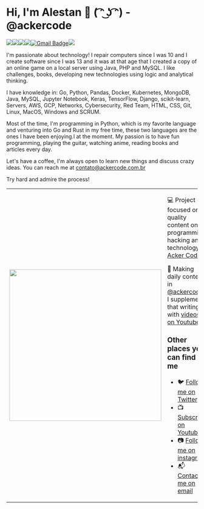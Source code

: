 # Hi, I'm Alestan 👋 ( ͡ᵔ ͜ʖ ͡ᵔ) - @ackercode

<a href="https://www.linkedin.com/in/alestan-alves/"><img src="https://img.shields.io/badge/linkedin-%230077B5.svg?&style=for-the-badge&logo=linkedin&logoColor=white"/></a><a href="https://www.instagram.com/alestan/"><img src="https://img.shields.io/badge/instagram-%23E4405F.svg?&style=for-the-badge&logo=instagram&logoColor=white"/></a><a href="https://medium.com/@alestan"><img src="https://img.shields.io/badge/medium-%2312100E.svg?&style=for-the-badge&logo=medium&logoColor=white"/></a><img src="https://img.shields.io/github/followers/alestanalves?logo=github&style=for-the-badge"/>[![Gmail Badge](https://img.shields.io/badge/send%20me%20a%20email-silver?style=for-the-badge&logo=gmail&link=mailto:contato@ackercode.com.br)](mailto:alestanalves@gmail.com)<img src="https://img.shields.io/youtube/channel/subscribers/UCERK-uaylaDOhEDn5eBGENA?logo=youtube&style=for-the-badge"/>


I'm passionate about technology! I repair computers since I was 10 and I create software since I was 13 and it was at that age that I created a copy of an online game on a local server using Java, PHP and MySQL. I like challenges, books, developing new technologies using logic and analytical thinking.

I have knowledge in: Go, Python, Pandas, Docker, Kubernetes, MongoDB, Java, MySQL, Jupyter Notebook, Keras, TensorFlow, Django, scikit-learn, Servers, AWS, GCP, Networks, Cybersecurity, Red Team, HTML, CSS, Git, Linux, MacOS, Windows and SCRUM.

Most of the time, I'm programming in Python, which is my favorite language and venturing into Go and Rust in my free time, these two languages are the ones I have been enjoying.l at the moment. My passion is to have fun programming, playing the guitar, watching anime, reading books and articles every day. 

Let's have a coffee, I'm always open to learn new things and discuss crazy ideas. You can reach me at contato@ackercode.com.br

Try hard and admire the process!

<table border="0" cellspacing="0" cellpadding="0">
  <tr>
    <td style="border: 0";>
      <img width="400" src="https://user-images.githubusercontent.com/48387196/132961438-3b45862d-6d6a-48ef-8ff2-c4b130e16b15.png" />
    </td>
    <td style="border: 0";>
      <p>
        💻 Project focused on quality content on programming, hacking and technology <a href="https://instagram.com/ackercode">Acker Code<a/>.
      </p>
      <p>
        🌙 Making daily content in <a href="https://instagram.com/ackercode">@ackercode</a>, I supplement that writing with <a href="https://www.youtube.com/channel/UCERK-uaylaDOhEDn5eBGENA?sub_confirmation=1">videos on Youtube</a>.
      </p>
      <h3>Other places you can find me</h3>
      <ul>
        <li>
          🐦 <a href="https://twitter.com/acker_code">Follow me on Twitter</a>
        </li>
        <li>
          📺 <a href="https://www.youtube.com/channel/UCERK-uaylaDOhEDn5eBGENA?sub_confirmation=1">Subscribe on Youtube</a>
        </li>
        <li>
          📷 <a href="https://instagram.com/ackercode">Follow me on instagram</a>
        </li>
        <li>
          📬 <a href="contato@ackercode.com.br">Contact-me on email</a>
        </li>
      </ul>
    </td>
  </tr>
</table>

